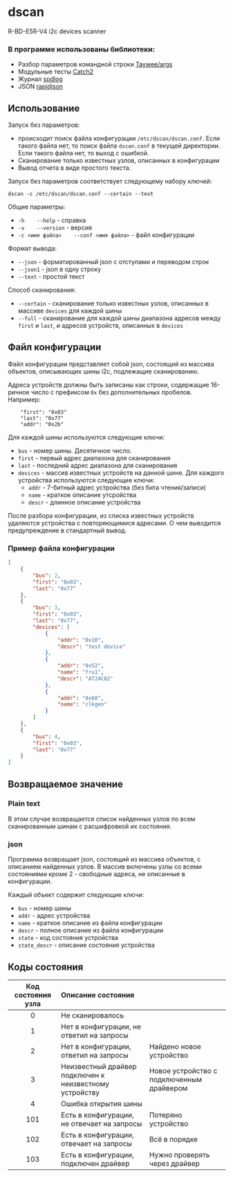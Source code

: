 # dscan
R-BD-E5R-V4 i2c devices scanner

### В программе использованы библиотеки:

- Разбор параметров командной строки [Taywee/args](https://github.com/Taywee/args)
- Модульные тесты [Catch2](https://github.com/catchorg/Catch2)
- Журнал [spdlog](https://github.com/gabime/spdlog)
- JSON [rapidjson](https://github.com/Tencent/rapidjson)

## Использование

Запуск без параметров:
* происходит поиск файла конфигурации `/etc/dscan/dscan.conf`. Если такого файла нет, то поиск файла `dscan.conf` в текущей директории. Если такого файла нет, то выход с ошибкой.
* Сканирование только известных узлов, описанных в конфигурации
* Вывод отчета в виде простого текста.

Запуск без параметров соответствует следующему набору ключей:
```
dscan -c /etc/dscan/dscan.conf --certain --text
```

Общие параметры:
* `-h    --help` - справка
* `-v    --version` - версия
* `-c <имя файла>    --conf <имя файла>` - файл конфигурации

Формат вывода:
* `--json` - форматированный json с отступами и переводом строк
* `--json1` - json в одну строку
* `--text` - простой текст

Способ сканирования:
* `--certain` - сканирование только известных узлов, описанных в массиве `devices` для каждой шины
* `--full` - сканирование для каждой шины диапазона адресов между `first` и `last`, и адресов устройств, описанных в `devices`

## Файл конфигурации

Файл конфигурации представляет собой json, состоящий из массива объектов, описывающих шины i2c, подлежащие сканированию.

Адреса устройств должны быть записаны как строки, содержащие 16-ричное число с префиксом `0x` без дополнительных пробелов. Например:
```
    "first": "0x03"
    "last": "0x77"
    "addr": "0x2b"
```

Для каждой шины используются следующие ключи:
* `bus` - номер шины. Десятичное число.
* `first` - первый адрес диапазона для сканирования
* `last` - последний адрес диапазона для сканирования
* `devices` - массив известных устройств на данной шине. Для каждого устройства используются следующие ключи:
    * `addr` - 7-битный адрес устройства (без бита чтения/записи)
    * `name` - краткое описание утсройства
    * `descr` - длинное описание устройства

После разбора конфигурации, из списка известных устройств удаляются устройства с повторяющимися адресами. О чем выводится предупреждение в стандартный вывод.


### Пример файла конфигурации

```json
[
    {
        "bus": 2,
        "first": "0x03",
        "last": "0x77"
    },
    {
        "bus": 3,
        "first": "0x03",
        "last": "0x77",
        "devices": [
            {
                "addr": "0x10",
                "descr": "test device"
            },
            {
                "addr": "0x52",
                "name": "fru1",
                "descr": "AT24C02"
            },
            {
                "addr": "0x68",
                "name": "clkgen"
            }
        ]
    },
    {
        "bus": 4,
        "first": "0x03",
        "last": "0x77"
    }
]
```

## Возвращаемое значение

### Plain text

В этом случае возвращается список найденных узлов по всем сканированным шинам с расшифровкой их состояния.

### json

Программа возвращает json, состоящий из массива объектов, с описанием найденных узлов. В массив включены узлы со всеми состояниями кроме 2 - свободные адреса, не описанные в конфигурации.

Каждый объект содержит следующие ключи:
* `bus` - номер шины
* `addr` - адрес устройства
* `name` - краткое описание из файла конфигурации
* `descr` - полное описание из файла конфигурации
* `state` - код состояния устройства
* `state_descr` - описание состояния устройства


## Коды состояния

| Код состояния узла | Описание состояния |  |
|:------------------:|:-------------------|:-|
| 0   | Не сканировалось |  |
| 1   | Нет в конфигурации, не ответил на запросы |  |
| 2   | Нет в конфигурации, ответил на запросы | Найдено новое устройство |
| 3   | Неизвестный драйвер подключен к неизвестному устройству | Новое устройство с подключенным драйвером |
| 4   | Ошибка открытия шины |  |
| 101 | Есть в конфигурации, не отвечает на запросы | Потеряно устройство |
| 102 | Есть в конфигурации, отвечает на запросы | Всё в порядке |
| 103 | Есть в конфигурации, подключен драйвер | Нужно проверять через драйвер |

